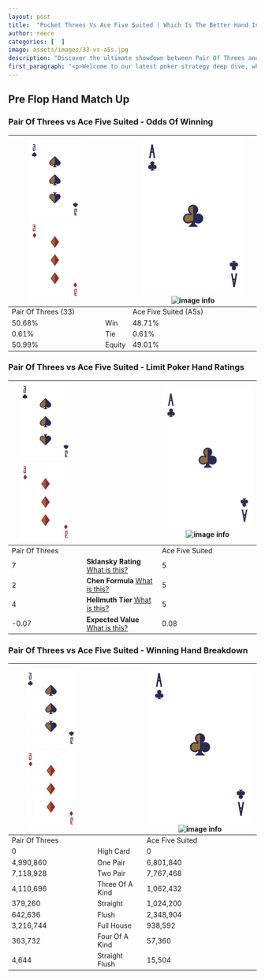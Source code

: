 ```yaml
---
layout: post
title:  "Pocket Threes Vs Ace Five Suited | Which Is The Better Hand In Poker? A Complete Guide"
author: reece
categories: [  ]
image: assets/images/33-vs-a5s.jpg
description: "Discover the ultimate showdown between Pair Of Threes and Ace Five Suited in poker! Uncover the odds, strategies, and scenarios where one hand triumphs over the other. Get ready to up your poker game with this thrilling analysis."
first_paragraph: "<p>Welcome to our latest poker strategy deep dive, where we're pitting two distinct hands against each other in a high-stakes showdown: Pair Of Threes vs Ace Five Suited.</p><p>In the dynamic world of poker, every decision counts, and knowing which hand holds the upper hand is key to your success at the table.</p><p>In this article, we'll dissect these two hands, explore the scenarios where one dominates the other, and equip you with the knowledge to make strategic choices that can tip the odds in your favor.</p><p>Get ready to unravel the intriguing dynamics of these poker hands and elevate your game to new heights.</p>"
---
```




[comment]: # (sp0)

## Pre Flop Hand Match Up

<div class="table hand-ratings" markdown="1"> 



### Pair Of Threes vs Ace Five Suited - Odds Of Winning


    
| ![image info](assets/images/hand1/3.png) ![image info](assets/images/hand1/3o.png) |  | ![image info](assets/images/hand2/A.png) ![image info](assets/images/hand2/5s.png) |
| -------- | -------- | -------- |
| Pair Of Threes (33) |  | Ace Five Suited (A5s) |
| 50.68% | Win | 48.71% |
| 0.61% | Tie | 0.61% |
| 50.99% | Equity | 49.01% |




[comment]: # (sp1)



### Pair Of Threes vs Ace Five Suited - Limit Poker Hand Ratings


    
| ![image info](assets/images/hand1/3.png) ![image info](assets/images/hand1/3o.png) |  | ![image info](assets/images/hand2/A.png) ![image info](assets/images/hand2/5s.png) |
| -------- | -------- | -------- |
| Pair Of Threes |  | Ace Five Suited |
| 7 | **Sklansky Rating** [What is this?](/sklansky-rating-explained) | 5 |
| 2 | **Chen Formula** [What is this?](/chen-formula-explained) | 5 |
| 4 | **Hellmuth Tier** [What is this?](/Hellmuth-tier-explained) | 5 |
| -0.07 | **Expected Value** [What is this?](/expected-value-explained) | 0.08 |




[comment]: # (sp2)



### Pair Of Threes vs Ace Five Suited - Winning Hand Breakdown


    
| ![image info](assets/images/hand1/3.png) ![image info](assets/images/hand1/3o.png) |  | ![image info](assets/images/hand2/A.png) ![image info](assets/images/hand2/5s.png) |
| -------- | -------- | -------- |
| Pair Of Threes |  | Ace Five Suited |
| 0 | High Card | 0 |
| 4,990,860 | One Pair | 6,801,840 |
| 7,118,928 | Two Pair | 7,767,468 |
| 4,110,696 | Three Of A Kind | 1,062,432 |
| 379,260 | Straight | 1,024,200 |
| 642,636 | Flush | 2,348,904 |
| 3,216,744 | Full House | 938,592 |
| 363,732 | Four Of A Kind | 57,360 |
| 4,644 | Straight Flush | 15,504 |




[comment]: # (sp3)



</div>

[comment]: # (sp4)



[comment]: # (sp5)

